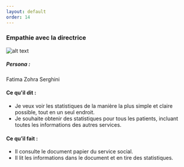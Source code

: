 ```yaml
---
layout: default
order: 14
---
```

### Empathie avec la directrice
![alt text]({{site.baseurl}}/Empathie-directrice/images/empathie-directrice.jpg)
##### Persona : 
Fatima Zohra Serghini

#### Ce qu'il dit : 
- Je veux voir les statistiques de la manière la plus simple et claire possible, tout en un seul endroit. 
- Je souhaite obtenir des statistiques pour tous les patients, incluant toutes les informations des autres services.


#### Ce qu’il fait : 
- Il consulte le document papier du service social.
- Il lit les informations dans le document et en tire des statistiques.



